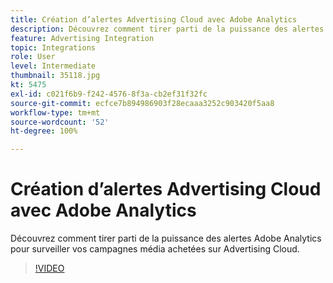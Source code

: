 ```yaml
---
title: Création d’alertes Advertising Cloud avec Adobe Analytics
description: Découvrez comment tirer parti de la puissance des alertes Adobe Analytics pour surveiller vos campagnes média achetées sur Advertising Cloud.
feature: Advertising Integration
topic: Integrations
role: User
level: Intermediate
thumbnail: 35118.jpg
kt: 5475
exl-id: c021f6b9-f242-4576-8f3a-cb2ef31f32fc
source-git-commit: ecfce7b894986903f28ecaaa3252c903420f5aa8
workflow-type: tm+mt
source-wordcount: '52'
ht-degree: 100%

---
```


# Création d’alertes Advertising Cloud avec Adobe Analytics

Découvrez comment tirer parti de la puissance des alertes Adobe Analytics pour surveiller vos campagnes média achetées sur Advertising Cloud.

>[!VIDEO](https://video.tv.adobe.com/v/35118/?quality=12&learn=on)

